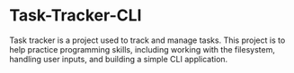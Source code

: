 # Task-Tracker-CLI
Task tracker is a project used to track and manage tasks.  This project is to help practice programming skills, including working with the filesystem, handling user inputs, and building a simple CLI application.
